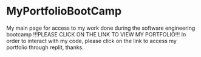 # MyPortfolioBootCamp
My main page for access to my work done during the software engineering bootcamp !!!PLEASE CLICK ON THE LINK TO VIEW MY PORTFOLIO!!!
In order to interact with my code, please click on the link to access my portfolio through replit, thanks.
